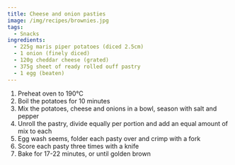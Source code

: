 ```yaml
---
title: Cheese and onion pasties
image: /img/recipes/brownies.jpg
tags:
  - Snacks
ingredients:
  - 225g maris piper potatoes (diced 2.5cm)
  - 1 onion (finely diced)
  - 120g cheddar cheese (grated)
  - 375g sheet of ready rolled ouff pastry
  - 1 egg (beaten)
---
```

1. Preheat oven to 190°C
2. Boil the potatoes for 10 minutes
3. Mix the potatoes, cheese and onions in a bowl, season with salt and pepper
4. Unroll the pastry, divide equally per portion and add an equal amount of mix to each
5. Egg wash seems, folder each pasty over and crimp with a fork
6. Score each pasty three times with a knife
7. Bake for 17-22 minutes, or until golden brown